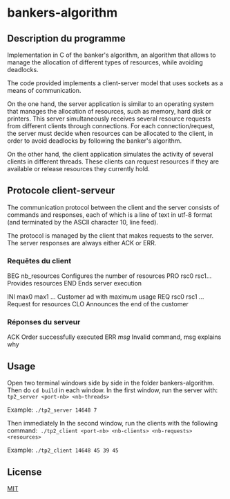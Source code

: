 # bankers-algorithm

## Description du programme

Implementation in C of the banker's algorithm, an algorithm that allows to manage the allocation of different types of resources, while avoiding deadlocks.

The code provided implements a client-server model that uses sockets as a means of communication.

On the one hand, the server application is similar to an operating system that manages the allocation of resources, such as memory, hard disk or printers. This server simultaneously receives several resource requests from different clients through connections. For each connection/request, the server must decide when resources can be allocated to the client, in order to avoid deadlocks by following the banker's algorithm.

On the other hand, the client application simulates the activity of several clients in different threads. These clients can request resources if they are available or release resources they currently hold.

## Protocole client-serveur

The communication protocol between the client and the server consists of commands and responses, each of which is a line of text in utf-8 format (and terminated by the ASCII character 10, line feed).

The protocol is managed by the client that makes requests to the server. The server responses are always either ACK or ERR.

### Requêtes du client

BEG nb_resources          Configures the number of resources
PRO rsc0 rsc1...              Provides resources
END                                 Ends server execution

INI max0 max1 ...            Customer ad with maximum usage
REQ rsc0 rsc1 ...             Request for resources
CLO                                 Announces the end of the customer

### Réponses du serveur 

ACK                 Order successfully executed
ERR *msg*       Invalid command, msg explains why

## Usage

Open two terminal windows side by side in the folder bankers-algorithm. Then do ``cd build`` in each window.
In the first window, run the server with:
``tp2_server <port-nb> <nb-threads>``

Example: ``./tp2_server 14648 7``


Then immediately In the second window, run the clients with the following command:&nbsp;
```./tp2_client <port-nb> <nb-clients> <nb-requests> <resources>```

Example: ``./tp2_client 14648 45 39 45``

## License
[MIT](https://raw.githubusercontent.com/Nakwendaa/bankers-algorithm/master/LICENSE)
